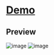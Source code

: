 # [Demo](https://typing-test-snowy.vercel.app/)

## Preview
![image](https://user-images.githubusercontent.com/81305164/140618389-80a2a62c-c6af-41dc-b4aa-b20f3410624d.png)
![image](https://user-images.githubusercontent.com/81305164/140618467-8b36a4f8-0d5d-4e4f-b78d-b8c8b65b76d9.png)
